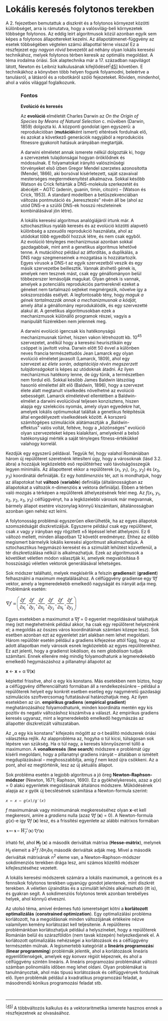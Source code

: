 <?xml version="1.0" encoding="UTF-8" standalone="no"?>
<!DOCTYPE html PUBLIC "-//W3C//DTD XHTML 1.1//EN" "http://www.w3.org/TR/xhtml11/DTD/xhtml11.dtd">
<html xmlns="http://www.w3.org/1999/xhtml"><head><meta name="generator" content="DocBook XSL Stylesheets V1.76.1"/></head><body><div class="section" title="Lokális keresés folytonos terekben"><div class="titlepage"><div><div><h1 class="title"><a id="id557560"/>Lokális keresés folytonos terekben</h1></div></div></div><p>A 2. fejezetben bemutattuk a diszkrét és a folytonos környezet közötti különbséget, arra is rámutatva, hogy a valósvilág-beli környezetek többsége folytonos. Az eddig leírt algoritmusok közül azonban egyik sem képes a folytonos állapottereket kezelni. Az állapotátmenet-függvény az esetek többségében végtelen számú állapottal térne vissza! Ez a részfejezet egy <span class="emphasis"><em>nagyon rövid</em></span> bevezetőt ad néhány olyan lokális keresési technikához, melyek folytonos térben keresik az optimális megoldást. A téma irodalma óriási. Sok alaptechnika már a 17. században napvilágot látott, Newton és Leibniz kalkulusának kifejlődését<sup>[<a id="id557570" href="#ftn.id557570" class="footnote">45</a>]</sup> követően. E technikákhoz a könyvben több helyen fogunk folyamodni, beleértve a tanulásról, a látásról és a robotikáról szóló fejezeteket. Röviden, mindenhol, ahol a valós világgal foglalkozunk.</p><div class="important" title="Fontos" style="margin-left: 0.5in; margin-right: 0.5in;"><h3 class="title">Fontos</h3><p><span class="strong"><strong>Evolúció és keresés</strong></span></p><p>Az <span class="strong"><strong>evolúció</strong></span> elméletét Charles Darwin az <span class="emphasis"><em>On the Origin of Species by Means of Natural Selection</em></span> c. művében (Darwin, 1859) dolgozta ki. A központi gondolat igen egyszerű: a reprodukcióban (<span class="strong"><strong>mutáció</strong></span>ként ismert) eltérések fordulnak elő, és azokat a következő generációk nagyjából a reprodukciós fitnessre gyakorolt hatásuk arányában megtartják.</p><p>A darwini elméletet annak ismerete nélkül dolgozták ki, hogy a szervezetek tulajdonságai hogyan öröklődnek és módosulnak. E folyamatokat irányító valószínűségi törvényeket első ízben Gregor Mendel szerzetes azonosította (Mendel, 1866), aki borsóval kísérletezett, saját szavaival mesterséges megtermékenyítést alkalmazva. Sokkal később Watson és Crick feltárták a DNS-molekula szerkezetét és ábécéjét – AGTC (adenin, guanin, timin, citozin) – (Watson és Crick, 1953). A standard modellben a betűszekvenciában változás pontmutáció és „keresztezés” révén áll be (ahol az utód DNS-e a szülői DNS-ek hosszú részleteinek  kombinálásával jön létre).</p><p>A lokális keresési algoritmus analógiájáról írtunk már. A sztochasztikus nyaláb keresés és az evolúció közötti alapvető különbség a <span class="emphasis"><em>szexuális</em></span> reprodukció használata, ahol az utódokat <span class="emphasis"><em>több</em></span> egyedből hozzuk létre, és nem csak egyből. Az evolúció tényleges mechanizmusai azonban sokkal gazdagabbak, mint amit a genetikus algoritmus lehetővé tenne. A mutációhoz például az átfordítás, a duplikálás, a DNS nagy szegmenseinek a mozgatása is hozzátartozik. Egyes vírusok a DNS-t az egyik szervezetből veszik és egy másik szervezetbe beillesztik. Vannak átvihető gének is, amelyek nem tesznek mást, csak egy génállományon belül  többezerszer lemásolják magukat. Olyan gének is vannak, amelyek a potenciális reprodukciós partnereknél ezeket a géneket nem tartalmazó sejteket megmérgezik, növelve így a sokszorozódás esélyét. A legfontosabb tény, hogy <span class="emphasis"><em>maguk a gének tartalmazzák annak a mechanizmusnak a kódját,</em></span> amely által a génállomány reprodukálódik, és egy szervezetté alakul át. A genetikus algoritmusokban ezek a mechanizmusok különálló programok részei, vagyis a manipulált füzérekben nem jelennek meg.</p><p>A darwini evolúció igencsak kis hatékonyságú mechanizmusnak tűnhet, hiszen vakon létrehozott kb. 10<sup>45</sup> szervezetet, anélkül hogy a keresési heurisztikáin egy csöppet is javított volna. Darwin előtt 50 évvel a különben neves francia természettudós Jean Lamarck egy olyan evolúció elméletet javasolt (Lamarck, 1809), ahol egy szervezet az <span class="emphasis"><em>élete során, adaptációja révén megszerzett tulajdonságokat</em></span> is képes az utódoknak átadni. Az ilyen mechanizmus hatékony lenne, de úgy tűnik, a természetben nem fordul elő. Sokkal később James Baldwin látszólag hasonló elmélettel állt elő (Baldwin, 1896), hogy a szervezet élete alatt megtanult viselkedés növelhetné az evolúció sebességét. Lamarck elméletével ellentétben a Baldwin-elmélet a darwini evolúcióval teljesen konzisztens, hiszen alapja egy szelekciós nyomás, amely olyan egyedekre hat, amelyek lokális optimumokat találtak a genetikus felépítésük által engedélyezett viselkedések között. A korszerű számítógépes szimulációk alátámasztják a „Baldwin-effektus” valós voltát, feltéve, hogy a „közönséges” evolúció olyan szervezeteket képes kialakítani, amelyeknél a belső hatékonysági mérték a saját tényleges fitness-értékükkel valahogy korrelál.</p></div><p>Kezdjük egy egyszerű példával. Tegyük fel, hogy valahol Romániában három új repülőteret szeretnénk létesíteni úgy, hogy a városoknak (lásd 3.2. ábra) a hozzájuk legközelebb eső repülőtérhez való távolságösszegük legyen minimális. Az állapotteret ekkor a repülőterek (<span class="emphasis"><em>x</em></span><sub>1</sub>, <span class="emphasis"><em>y</em></span><sub>1</sub>), (<span class="emphasis"><em>x</em></span><sub>2</sub>, <span class="emphasis"><em>y</em></span><sub>2</sub>) és (<span class="emphasis"><em>x</em></span><sub>3</sub>, <span class="emphasis"><em>y</em></span><sub>3</sub>) koordinátái definiálják. Ez egy <span class="emphasis"><em>hatdimenziós</em></span> tér, azt is mondhatjuk, hogy az állapotokat hat <span class="strong"><strong>változó</strong></span> (<span class="strong"><strong>variable</strong></span>) definiálja (általánosságban az állapotokat a változók <span class="emphasis"><em>n</em></span>-dimenziós <span class="strong"><strong>x</strong></span> vektora definiálja). Ebben a térben való mozgás a térképen a repülőterek áthelyezésének felel meg. Az <span class="emphasis"><em>f</em></span>(<span class="emphasis"><em>x</em></span><sub>1</sub>, <span class="emphasis"><em>y</em></span><sub>1</sub>, <span class="emphasis"><em>x</em></span><sub>2</sub>, <span class="emphasis"><em>y</em></span><sub>2</sub>, <span class="emphasis"><em>x</em></span><sub>3</sub>, <span class="emphasis"><em>y</em></span><sub>3</sub>) célfüggvényt, ha a legközelebbi városok már megvannak, bármely állapot esetére viszonylag könnyű kiszámítani, általánosságban azonban igen nehéz ezt leírni. </p><p>A folytonosság problémái egyszerűen elkerülhetők, ha az egyes állapotok szomszédságát diszkretizáljuk. Egyszerre például csak egy repülőteret, csak <span class="emphasis"><em>x</em></span> vagy <span class="emphasis"><em>y</em></span> irányban egy rögzített ±δ lépéssel lehet áthelyezni. Ez 6 változó mellett, minden állapotban 12 követőt eredményez. Ehhez az előbb megismert bármelyik lokális keresési algoritmust alkalmazhatjuk. A sztochasztikus hegymászó keresést és a szimulált lehűtést közvetlenül, a tér diszkretizálása nélkül is alkalmazhatjuk. Ezek az algoritmusok a követőket véletlen módon választják ki, amelyek megvalósítása δ hosszúságú véletlen vektorok generálásával lehetséges.</p><p>Sok módszer található, melyek megkísérlik a felszín <span class="strong"><strong>gradiens</strong></span>ét (<span class="strong"><strong>gradient</strong></span>) felhasználni a maximum megtalálásához. A célfüggvény gradiense egy ∇<span class="emphasis"><em>f</em></span> vektor, amely a legmeredekebb emelkedő nagyságát és irányát adja meg. Problémánk esetén:</p><p><span class="inlinemediaobject"><img src="kepek/04-01ma.png" alt="Lokális keresés folytonos terekben"/></span></p><p>Egyes esetekben a maximumot a ∇<span class="emphasis"><em>f</em></span> = 0 egyenlet megoldásával találhatjuk meg (ezt megtehetnénk például akkor, ha csak egy repülőteret helyeznénk el; a megoldás az összes város koordinátáinak számtani közepe lesz). Sok esetben azonban ezt az egyenletet zárt alakban nem lehet megoldani. Három repülőtér esetén például a gradiens kifejezése attól függ, hogy az adott állapotban mely városok esnek legközelebb az egyes repülőterekhez. Ez azt jelenti, hogy a gradienst <span class="emphasis"><em>lokálisan,</em></span> és nem <span class="emphasis"><em>globálisan</em></span> tudjuk számítani. Ennek ellenére még mindig folyamodhatunk a legmeredekebb emelkedő hegymászáshoz a pillanatnyi állapotot az</p><p><span class="strong"><strong>x </strong></span>← <span class="strong"><strong>x</strong></span> + α ∇(<span class="strong"><strong>x</strong></span>)</p><p>képlettel frissítve, ahol α egy kis konstans. Más esetekben nem biztos, hogy a célfüggvény differenciálható formában áll a rendelkezésünkre – például a repülőterek helyeit egy konkrét esetben esetleg egy nagyméretű gazdasági szimulációs szoftvercsomag futtatásával határozhatjuk meg. Az ilyen esetekben az ún. <span class="strong"><strong>empirikus gradiens</strong></span> (<span class="strong"><strong>empirical gradient</strong></span>) meghatározásához folyamodhatunk, minden koordináta mentén egy kis pozitív és negatív változáshoz kiszámítva a választ. Az empirikus gradiens keresés ugyanaz, mint a legmeredekebb emelkedő hegymászás az állapottér diszkretizált változatában.</p><p>Az „α egy kis konstans” kifejezés mögött az α-t beállító módszerek óriási választéka rejlik. Az alapprobléma az, hogyha α túl kicsi, túlságosan sok lépésre van szükség. Ha α túl nagy, a keresés könnyűszerrel túllő a maximumon. A <span class="strong"><strong>vonalkeresés</strong></span> (<span class="strong"><strong>line search</strong></span>) módszere e problémát úgy kísérli megoldani, hogy a pillanatnyi gradiens irányát – általában α ismételt megduplázásával – meghosszabbítja, amíg <span class="emphasis"><em>f</em></span> nem kezd újra csökkeni. Az a pont, ahol ez megtörténik, lesz az új aktuális állapot. </p><p>Sok probléma esetén a legjobb algoritmus a jó öreg <span class="strong"><strong>Newton–Raphson-módszer</strong></span> (Newton, 1671; Raphson, 1690). Ez a gyökhelykeresés, azaz a <span class="emphasis"><em>g</em></span>(<span class="emphasis"><em>x</em></span>) = 0 alakú egyenletek megoldásának általános módszere. Működésének alapja az <span class="emphasis"><em>x</em></span> gyök új becslésének számítása a Newton-formula szerint:</p><p><code class="code"><em><span class="remark">x </span></em>← <em><span class="remark">x </span></em>– <em><span class="remark">g</span></em>(<em><span class="remark">x</span></em>)/<em><span class="remark">g</span></em>′(<em><span class="remark">x</span></em>)</code></p><p><span class="emphasis"><em>f</em></span> maximumának vagy minimumának megkereséséhez olyan <span class="strong"><strong>x</strong></span>-et kell megkeresni, amire a <span class="emphasis"><em>gradiens</em></span> nulla (azaz ∇<span class="emphasis"><em>f </em></span>(<span class="strong"><strong>x</strong></span>) = 0). A Newton-formula <span class="emphasis"><em>g</em></span>(<span class="emphasis"><em>x</em></span>)-e így ∇<span class="emphasis"><em>f </em></span>(<span class="strong"><strong>x</strong></span>) lesz, és a frissítési egyenlete az alábbi mátrixos formában </p><p><span class="inlinemediaobject"><img src="kepek/04-02ma.png" alt="Lokális keresés folytonos terekben"/></span></p><p>írható fel, ahol <span class="strong"><strong>H</strong></span><sub><span class="emphasis"><em>f</em></span> </sub>(<span class="strong"><strong>x</strong></span>) a második deriváltak mátrixa (<span class="strong"><strong>Hesse-mátrix</strong></span>), melynek <span class="emphasis"><em>H</em></span><sub><span class="emphasis"><em>ij</em></span> </sub>elemeit a ∂<sup>2</sup><span class="emphasis"><em>f </em></span>/∂<span class="emphasis"><em>x<sub>i</sub></em></span>∂<span class="emphasis"><em>x</em></span><sub><span class="emphasis"><em>j</em></span> </sub>második deriváltak adják meg. Mivel a második deriváltak mátrixának <span class="emphasis"><em>n</em></span><sup>2</sup> eleme van, a Newton–Raphson-módszer sokdimenziós terekben drága lesz, ami számos közelítő módszer kifejlesztéséhez vezetett.</p><p>A lokális keresési módszerek számára a lokális maximumok, a gerincek és a fennsíkok folytonos terekben ugyanúgy gondot jelentenek, mint diszkrét terekben. A véletlen újraindítás és a szimulált lehűtés alkalmazható (itt is), és gyakran segít. A sokdimenziós folytonos terek azonban terebélyes helyek, ahol könnyű elveszni.</p><p>Az utolsó téma, amivel érdemes futó ismeretséget kötni a <span class="strong"><strong>korlátozott optimalizálás</strong></span> (<span class="strong"><strong>constrained optimization</strong></span>). Egy optimalizálási probléma korlátozott, ha a megoldásnak minden változójának értékeire nézve valamilyen kemény korlátozást kell teljesítenie. A repülőteres problémánkban korlátozhatjuk például a helyszíneket, hogy a repülőterek Románián belül és szárazföldön (nem tavak közepén) helyezkedjenek el. A korlátozott optimalizálás nehézségei a korlátozások és a célfüggvény természetén múlnak. A legismertebb kategóriát a <span class="strong"><strong>lineáris programozás</strong></span>i (<span class="strong"><strong>linear programming</strong></span>) problémák jelentik, ahol a korlátozások lineáris egyenlőtlenségek, amelyek egy <span class="emphasis"><em>konvex</em></span> régiót képeznek, és ahol a célfüggvény szintén lineáris. A lineáris programozási problémákat változó számban polinomiális időben meg lehet oldani. Olyan problémákat is tanulmányoztak, ahol más típusú korlátozások és célfüggvények fordulnak elő. Ilyen problémák például a kvadratikus programozási feladat, a másodrendű kónikus programozási feladat stb.</p><div class="footnotes"><br/><hr/><div class="footnote"><p class="footnote text"><sup>[<a id="ftn.id557570" href="#id557570" class="para">45</a>] </sup> A többváltozós kalkulus és a vektoraritmetika ismerete hasznos ennek a részfejezetnek az olvasásához.</p></div></div></div></body></html>
